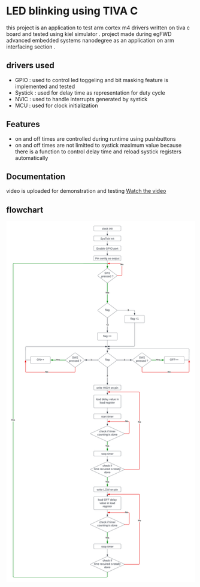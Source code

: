 
# LED blinking using TIVA C

this project is an application to test arm cortex m4 drivers written on tiva c board and tested using kiel simulator .
project made during egFWD advanced embedded systems nanodegree as an application on arm interfacing section .

## drivers used

 - GPIO  : used to control led toggeling and bit masking feature is implemented and tested 
 - Systick : used for delay time as representation for duty cycle  
 - NVIC : used to handle interrupts generated by systick
 - MCU : used for clock initialization 


## Features

- on and off times are controlled during runtime using pushbuttons
- on and off times are not limitted to systick maximum value because there is a function to control delay time and reload systick registers automatically 


## Documentation

video is uploaded for demonstration and testing
[Watch the video](https://drive.google.com/file/d/1ebVJp4SOgRS_9NGiqXKgnytu2LeRKJsO/view?usp=share_link)

## flowchart

![flowchart](https://github.com/Mohammed-Rashad-Nasr/LED_blinking_on_TIVA_C/blob/main/Flowcharts.png)
